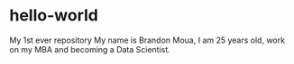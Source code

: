 # hello-world
My 1st ever repository
My name is Brandon Moua, I am 25 years old, work on my MBA and becoming a Data Scientist.
